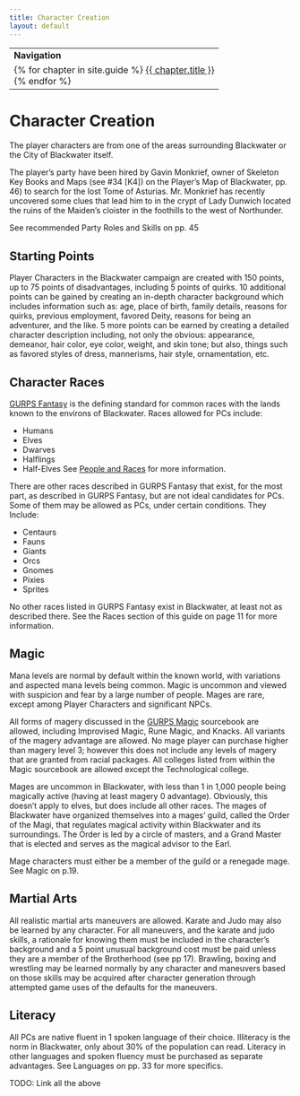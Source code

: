 ```yaml
---
title: Character Creation
layout: default
---
```

<table>
  <tr><td><b>Navigation</b></td></tr>
  <tr><td>
{% for chapter in site.guide %}
  <a href="{{ chapter.url | relative_url }}">{{ chapter.title }}</a><br>
{% endfor %}  
    </td></tr></table>  

# Character Creation

The player characters are from one of the areas surrounding Blackwater or the City of Blackwater itself.

The player’s party have been hired by Gavin Monkrief, owner of Skeleton Key Books and Maps (see #34 [K4]) on the Player’s Map of Blackwater, pp. 46) to search for the lost Tome of Asturias.
Mr. Monkrief has recently uncovered some clues that lead him to in the crypt of Lady Dunwich located the ruins of the Maiden’s cloister in the foothills to the west of Northunder.

See recommended Party Roles and Skills on pp. 45

## Starting Points

Player Characters in the Blackwater campaign are created with 150 points, up to 75 points of disadvantages, including 5 points of quirks.
10 additional points can be gained by creating an in-depth character background which includes information such as: age, place of birth, family details, reasons for quirks, previous employment, favored Deity, reasons for being an adventurer, and the like.
5 more points can be earned by creating a detailed character description including, not only the obvious: appearance, demeanor, hair color, eye color, weight, and skin tone; but also, things such as favored styles of dress, mannerisms, hair style, ornamentation, etc.

## Character Races

[GURPS Fantasy](http://www.sjgames.com/gurps/books/Fantasy/) is the defining standard for common races with the lands known to the environs of Blackwater.
Races allowed for PCs include:

* Humans
* Elves
* Dwarves
* Halflings
* Half-Elves
See [People and Races](./200-people-and-races.md) for more information.  

There are other races described in GURPS Fantasy that exist, for the most part, as described in GURPS Fantasy, but are not ideal candidates for PCs. Some of them may be allowed as PCs, under certain conditions. They Include:

* Centaurs 
* Fauns
* Giants
* Orcs
* Gnomes
* Pixies
* Sprites

No other races listed in GURPS Fantasy exist in Blackwater, at least not as described there.
See the Races section of this guide on page 11 for more information.

[^GURPS Fantasy]: http://www.sjgames.com/gurps/books/fantasy/

## Magic

Mana levels are normal by default within the known world, with variations and aspected mana levels being common.
Magic is uncommon and viewed with suspicion and fear by a large number of people.
Mages are rare, except among Player Characters and significant NPCs.

All forms of magery discussed in the [GURPS Magic](http://www.sjgames.com/gurps/books/magic/) sourcebook are allowed, including Improvised Magic, Rune Magic, and Knacks.
All variants of the magery advantage are allowed.
No mage player can purchase higher than magery level 3; however this does not include any levels of magery that are granted from racial packages.
All colleges listed from within the Magic sourcebook are allowed except the Technological college.

Mages are uncommon in Blackwater, with less than 1 in 1,000 people being magically active (having at least magery 0 advantage).
Obviously, this doesn’t apply to elves, but does include all other races.
The mages of Blackwater have organized themselves into a mages’ guild, called the Order of the Magi, that regulates magical activity within Blackwater and its surroundings.
The Order is led by a circle of masters, and a Grand Master that is elected and serves as the magical advisor to the Earl.

Mage characters must either be a member of the guild or a renegade mage.
See Magic on p.19.

[^GURPS Magic]: http://www.sjgames.com/gurps/books/Magic/

## Martial Arts

All realistic martial arts maneuvers are allowed.
Karate and Judo may also be learned by any character.
For all maneuvers, and the karate and judo skills, a rationale for knowing them must be included in the character’s background and a 5 point unusual background cost must be paid unless they are a member of the Brotherhood (see pp 17).
Brawling, boxing and wrestling may be learned normally by any character and maneuvers based on those skills may be acquired after character generation through attempted game uses of the defaults for the maneuvers.

## Literacy

All PCs are native fluent in 1 spoken language of their choice.
Illiteracy is the norm in Blackwater, only about 30% of the population can read.
Literacy in other languages and spoken fluency must be purchased as separate advantages.
See Languages on pp. 33 for more specifics.


TODO: Link all the above


